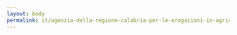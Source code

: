 ```yaml
---
layout: body
permalink: it/agenzia-della-regione-calabria-per-le-erogazioni-in-agricoltura/
---
```


